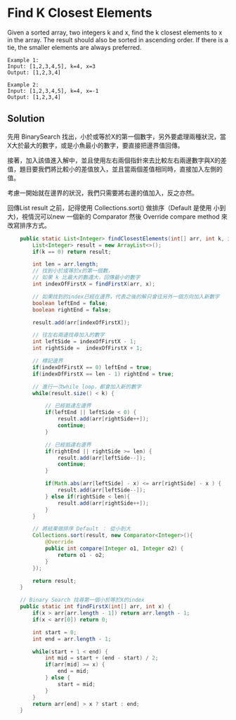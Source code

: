 # Find K Closest Elements
Given a sorted array, two integers k and x, find the k closest elements to x in the array. The result should also be sorted in ascending order. If there is a tie, the smaller elements are always preferred.

```
Example 1:
Input: [1,2,3,4,5], k=4, x=3
Output: [1,2,3,4]

Example 2:
Input: [1,2,3,4,5], k=4, x=-1
Output: [1,2,3,4]
```

## Solution

先用 BinarySearch 找出，小於或等於X的第一個數字，另外要處理兩種狀況，當X大於最大的數字，或是小魚最小的數字，要直接把邊界值回傳。

接著，加入該值進入解中，並且使用左右兩個指針來去比較左右兩邊數字與X的差值，題目要我們將比較小的差值放入，並且當兩個差值相同時，直接加入左側的值。

考慮一開始就在邊界的狀況，我們只需要將右邊的值加入，反之亦然。

回傳List<Integer> result 之前，記得使用 Collections.sort() 做排序（Default 是使用 小到大)，視情況可以new 一個新的 Comparator 然後 Override compare method 來改寫排序方式。

```java
    public static List<Integer> findClosestElements(int[] arr, int k, int x) {
        List<Integer> result = new ArrayList<>();
        if(k == 0) return result;

        int len = arr.length;
        // 找到小於或等於x的第一個數，
        // 如果 k 比最大的數還大，回傳最小的數字
        int indexOfFirstX = findFirstX(arr, x);

        // 如果找到的index已經在邊界，代表之後的解只會往另外一個方向加入新數字
        boolean leftEnd = false;
        boolean rightEnd = false;

        result.add(arr[indexOfFirstX]);

        // 往左右兩邊找尋加入的數字
        int leftSide = indexOfFirstX - 1;
        int rightSide =  indexOfFirstX + 1;

        // 標記邊界
        if(indexOfFirstX == 0) leftEnd = true;
        if(indexOfFirstX == len - 1) rightEnd = true;

        // 進行一次while loop，都會加入新的數字
        while(result.size() < k) {

            // 已經抵達左邊界
            if(leftEnd || leftSide < 0) {
                result.add(arr[rightSide++]);
                continue;
            }

            // 已經抵達右邊界
            if(rightEnd || rightSide >= len) {
                result.add(arr[leftSide--]);
                continue;
            }

            if(Math.abs(arr[leftSide] - x) <= arr[rightSide] - x ) {
                result.add(arr[leftSide--]);
            } else if(rightSide < len){
                result.add(arr[rightSide++]);
            }
        }

        // 將結果做排序 Default ： 從小到大
        Collections.sort(result, new Comparator<Integer>(){
            @Override
            public int compare(Integer o1, Integer o2) {
                return o1 - o2;
            }
        });

        return result;
    }

    // Binary Search 找尋第一個小於等於X的index
    public static int findFirstX(int[] arr, int x) {
        if(x > arr[arr.length - 1]) return arr.length - 1;
        if(x < arr[0]) return 0;

        int start = 0;
        int end = arr.length - 1;

        while(start + 1 < end) {
            int mid = start + (end - start) / 2;
            if(arr[mid] >= x) {
                end = mid;
            } else {
                start = mid;
            }
        }
        return arr[end] > x ? start : end;
    }
```